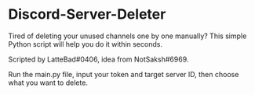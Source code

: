 # Discord-Server-Deleter
Tired of deleting your unused channels one by one manually? This simple Python script will help you do it within seconds.

Scripted by LatteBad#0406, idea from NotSaksh#6969.

Run the main.py file, input your token and target server ID, then choose what you want to delete.
